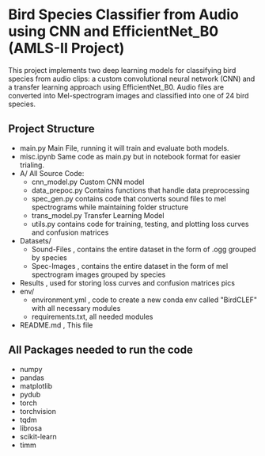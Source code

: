 # Bird Species Classifier from Audio using CNN and EfficientNet_B0 (AMLS-II Project)

This project implements two deep learning models for classifying bird species from audio clips: a custom convolutional neural network (CNN) and a transfer learning approach using EfficientNet_B0. Audio files are converted into Mel-spectrogram images and classified into one of 24 bird species.

## Project Structure
 - main.py Main File, running it will train and evaluate both models.
 - misc.ipynb Same code as main.py but in notebook format for easier trialing.
 - A/ All Source Code:
    + cnn_model.py Custom CNN model
    + data_prepoc.py Contains functions that handle data preprocessing
    + spec_gen.py contains code that converts sound files to mel spectrograms while maintaining folder structure
    + trans_model.py Transfer Learning Model
    + utils.py contains code for training, testing, and plotting loss curves and confusion matrices
- Datasets/
    + Sound-Files , contains the entire dataset in the form of .ogg grouped by species
    + Spec-Images , contains the entire dataset in the form of mel spectrogram images grouped by species
- Results , used for storing loss curves and confusion matrices pics
- env/
    + environment.yml , code to create a new conda env called "BirdCLEF" with all necessary modules
    + requirements.txt, all needed modules
- README.md , This file

## All Packages needed to run the code
- numpy
- pandas
- matplotlib
- pydub
- torch
- torchvision
- tqdm
- librosa
- scikit-learn
- timm